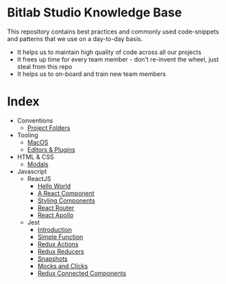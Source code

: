 # Bitlab Studio Knowledge Base

This repository contains best practices and commonly used code-snippets and
patterns that we use on a day-to-day basis.

* It helps us to maintain high quality of code across all our projects
* It frees up time for every team member - don't re-invent the wheel, just
  steal from this repo
* It helps us to on-board and train new team members

# Index

* Conventions
  * [Project Folders](conventions/project-folders.md)
* Tooling
  * [MacOS](tooling/macos.md)
  * [Editors & Plugins](tooling/editors.md)
* HTML & CSS
  * [Modals](html-css/modals.md)
* Javascript
  * ReactJS
    * [Hello World](javascript/react-js/hello-world.md)
    * [A React Component](javascript/react-js/a-react-component.md)
    * [Styling Components](javascript/react-js/styling-components.md)
    * [React Router](javascript/react-js/react-router.md)
    * [React Apollo](javascript/react-js/react-apollo.md)
  * Jest
    * [Introduction](javascript/jest/introduction.md)
    * [Simple Function](javascript/jest/1-simple-function.md)
    * [Redux Actions](javascript/jest/2-actions.md)
    * [Redux Reducers](javascript/jest/3-reducers.md)
    * [Snapshots](javascript/jest/4-snapshots.md)
    * [Mocks and Clicks](javascript/jest/5-mocks-and-clicks.md)
    * [Redux Connected Components](javascript/jest/6-redux-components.md)
